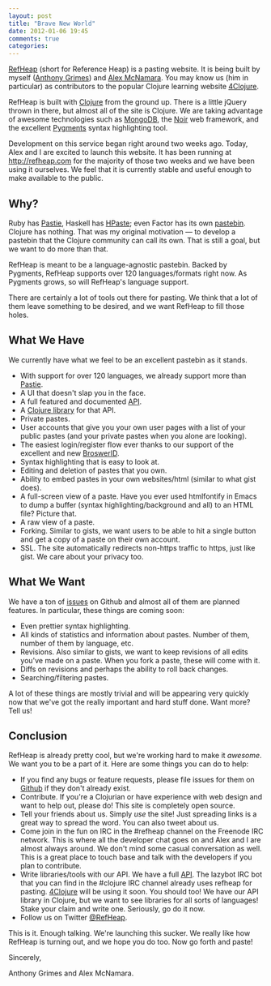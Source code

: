 ```yaml
---
layout: post
title: "Brave New World"
date: 2012-01-06 19:45
comments: true
categories:
---
```


[RefHeap](http://refheap.com) (short for Reference Heap) is a pasting website. It is being built by myself ([Anthony Grimes](http://github.com/Raynes)) and [Alex McNamara](http://github.com/amcnamara). You may know us (him in particular) as contributors to the popular Clojure learning website [4Clojure](http://4clojure.com).

RefHeap is built with [Clojure](http://clojure.org) from the ground up. There is a little jQuery thrown in there, but almost all of the site is Clojure. We are taking advantage of awesome technologies such as [MongoDB](http://www.mongodb.org/), the [Noir](http://webnoir.org/) web framework, and the excellent [Pygments](http://pygments.org/) syntax highlighting tool.

Development on this service began right around two weeks ago. Today, Alex and I are excited to launch this website. It has been running at <http://refheap.com> for the majority of those two weeks and we have been using it ourselves. We feel that it is currently stable and useful enough to make available to the public.

## Why?

Ruby has [Pastie](http://pastie.org), Haskell has [HPaste](http://hpaste.org); even Factor has its own [pastebin](http://paste.factorcode.org/). Clojure has nothing. That was my original motivation — to develop a pastebin that the Clojure community can call its own. That is still a goal, but we want to do more than that.

RefHeap is meant to be a language-agnostic pastebin. Backed by Pygments, RefHeap supports over 120 languages/formats right now. As Pygments grows, so will RefHeap's language support.

There are certainly a lot of tools out there for pasting. We think that a lot of them leave something to be desired, and we want RefHeap to fill those holes.

## What We Have

We currently have what we feel to be an excellent pastebin as it stands.

* With support for over 120 languages, we already support more than [Pastie](http://pastie.org).
* A UI that doesn't slap you in the face.
* A full featured and documented [API](http://refheap.com/api).
* A [Clojure library](https://github.com/Raynes/innuendo) for that API.
* Private pastes.
* User accounts that give you your own user pages with a list of your public pastes (and your private pastes when you alone are looking).
* The easiest login/register flow ever thanks to our support of the excellent and new [BroswerID](http://browserid.org).
* Syntax highlighting that is easy to look at.
* Editing and deletion of pastes that you own.
* Ability to embed pastes in your own websites/html (similar to what gist does).
* A full-screen view of a paste. Have you ever used htmlfontify in Emacs to dump a buffer (syntax highlighting/background and all) to an HTML file? Picture that.
* A raw view of a paste.
* Forking. Similar to gists, we want users to be able to hit a single button and get a copy of a paste on their own account.
* SSL. The site automatically redirects non-https traffic to https, just like gist. We care about your privacy too.

## What We Want

We have a ton of [issues](http://github.com/Raynes/refheap/issues) on Github and  almost all of them are planned features. In particular, these things are coming soon:

* Even prettier syntax highlighting.
* All kinds of statistics and information about pastes. Number of them, number of them by language, etc.
* Revisions. Also similar to gists, we want to keep revisions of all edits you've made on a paste. When you fork a paste, these will come with it.
* Diffs on revisions and perhaps the ability to roll back changes.
* Searching/filtering pastes.

A lot of these things are mostly trivial and will be appearing very quickly now that we've got the really important and hard stuff done. Want more? Tell us!

## Conclusion

RefHeap is already pretty cool, but we're working hard to make it *awesome*. We want you to be a part of it. Here are some things you can do to help:

* If you find any bugs or feature requests, please file issues for them on [Github](https://github.com/Raynes/refheap/issues) if they don't already exist. 
* Contribute. If you're a Clojurian or have experience with web design and want to help out, please do! This site is completely open source.
* Tell your friends about us. Simply *use* the site! Just spreading links is a great way to spread the word. You can also tweet about us.
* Come join in the fun on IRC in the #refheap channel on the Freenode IRC network. This is where all the developer chat goes on and Alex and I are almost always around. We don't mind some casual conversation as well. This is a great place to touch base and talk with the developers if you plan to contribute.
* Write libraries/tools with our API. We have a full [API](http://refheap.com/api). The lazybot IRC bot that you can find in the #clojure IRC channel already uses refheap for pasting. [4Clojure](http://4clojure.com) will be using it soon. You should too! We have our API library in Clojure, but we want to see libraries for all sorts of languages! Stake your claim and write one. Seriously, go do it now.
* Follow us on Twitter [@RefHeap](http://twitter.com/RefHeap).

This is it. Enough talking. We're launching this sucker. We really like how RefHeap is turning out, and we hope you do too. Now go forth and paste!

Sincerely,

Anthony Grimes and Alex McNamara.
